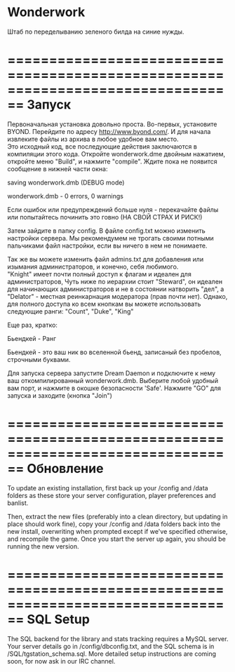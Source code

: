 # Wonderwork
Штаб по переделыванию зеленого билда на синие нужды.

[Сайт]: http://ss13.ru/
[Репозиторий]: https://github.com/BlueCabaret/Wonderwork/
[Конференция]: spacestation13@conference.jabber.ru

================================================================================
Запуск
================================================================================

Первоначальная установка довольно проста. Во-первых, установите BYOND. 
Перейдите по адресу http://www.byond.com/. И для начала извлеките файлы из архива в любое удобное вам место.  
Это исходный код, все последующие действия заключаются в компиляции этого кода.
Откройте wonderwork.dme двойным нажатием, откройте меню "Build", и нажмите
"compile".  Ждите пока не появится сообщение в нижней части окна:

saving wonderwork.dmb (DEBUG mode)

wonderwork.dmb - 0 errors, 0 warnings

Если ошибок или предупреждений больше нуля - перекачайте файлы или попытайтесь починить это говно (НА СВОЙ СТРАХ И РИСК!)

Затем зайдите в папку config.  В файле config.txt можно изменить настройки сервера. 
Мы рекомендумем не трогать своими потными пальчиками файл настройки, если вы ничего в нем не понимаете.

Так же вы можете изменить файл admins.txt для добавления или изымания администраторов, и конечно, себя любимого.  
"Knight" имеет почти полный доступ к флагам и идеален для администраторов, 
Чуть ниже по иерархии стоит "Steward", он идеален для начинающих администраторов и не в состоянии натворить "дел", 
а "Delator" - местная реинкарнация модератора (прав почти нет). Однако, для полного доступа ко всем кнопкам 
вы можете использовать следующие ранги: "Count", "Duke", "King"

Еще раз, кратко:

Бьендкей - Ранг

Бьендкей - это ваш ник во вселенной бьенд, записаный без пробелов, строчными буквами.

Для запуска сервера запустите Dream Daemon и подключите к нему ваш откомпилированный
wonderwork.dmb. Выберите любой удобный вам порт, и нажмите в окошке безопасности 'Safe'. 
Нажмите "GO" для запуска и заходите (кнопка "Join")

================================================================================
Обновление
================================================================================

To update an existing installation, first back up your /config and /data folders
as these store your server configuration, player preferences and banlist.

Then, extract the new files (preferably into a clean directory, but updating in
place should work fine), copy your /config and /data folders back into the new
install, overwriting when prompted except if we've specified otherwise, and
recompile the game.  Once you start the server up again, you should be running
the new version.

================================================================================
SQL Setup
================================================================================

The SQL backend for the library and stats tracking requires a 
MySQL server.  Your server details go in /config/dbconfig.txt, and the SQL 
schema is in /SQL/tgstation_schema.sql.  More detailed setup instructions are
coming soon, for now ask in our IRC channel.